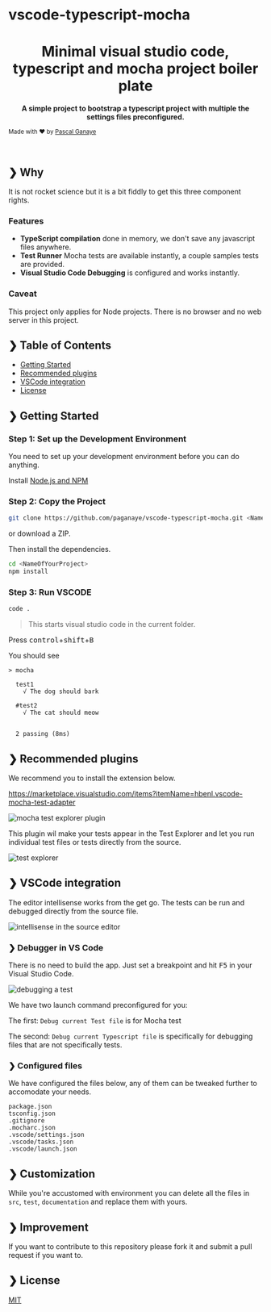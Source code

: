 # vscode-typescript-mocha

<h1 align="center">Minimal visual studio code, typescript and mocha project boiler plate</h1>

<p align="center">  
  <b>A simple project to bootstrap a typescript project with multiple the settings files preconfigured.</b></br>
 
  <sub>Made with ❤️ by <a href="https://github.com/paganaye">Pascal Ganaye</a></sub>
</p>

<br />

## ❯ Why

It is not rocket science but it is a bit fiddly to get this three component rights.

### Features

- **TypeScript compilation** done in memory, we don't save any javascript files anywhere.
- **Test Runner** Mocha tests are available instantly, a couple samples tests are provided.
- **Visual Studio Code Debugging** is configured and works instantly.

### Caveat

This project only applies for Node projects. 
There is no browser and no web server in this project.

## ❯ Table of Contents

- [Getting Started](#-getting-started)
- [Recommended plugins](#-recommended-plugins)
- [VSCode integration](#-vscode-integration)
- [License](#-license)


## ❯ Getting Started

### Step 1: Set up the Development Environment

You need to set up your development environment before you can do anything.

Install [Node.js and NPM](https://nodejs.org/en/download/)


### Step 2: Copy the Project

```bash
git clone https://github.com/paganaye/vscode-typescript-mocha.git <NameOfYourProject>
```
or download a ZIP. 

Then install the dependencies.

```bash
cd <NameOfYourProject>
npm install
```

### Step 3: Run VSCODE

```bash
code .
```

> This starts visual studio code in the current folder.

Press <kbd>control</kbd>+<kbd>shift</kbd>+<kbd>B</kbd>

You should see

```
> mocha

  test1
    √ The dog should bark

  #test2
    √ The cat should meow


  2 passing (8ms)
```
## ❯ Recommended plugins

We recommend you to install the extension below.  

https://marketplace.visualstudio.com/items?itemName=hbenl.vscode-mocha-test-adapter


![mocha test explorer plugin](documentation/mocha-test-explorer.png)

This plugin wil make your tests appear in the Test Explorer and let you run individual test files or tests directly from the source.

![test explorer](documentation/running-from-test-explorer.png)


## ❯ VSCode integration

The editor intellisense works from the get go.
The tests can be run and debugged directly from the source file.

![intellisense in the source editor](documentation/typescript-intellisense.png)


### ❯ Debugger in VS Code

There is no need to build the app.
Just set a breakpoint and hit <kbd>F5</kbd> in your Visual Studio Code.


![debugging a test](documentation/debugging-a-test.png)

We have two launch command preconfigured for you:

The first: `Debug current Test file` is for Mocha test 

The second: `Debug current Typescript file` is specifically for debugging files that are not specifically tests. 

### ❯ Configured files

We have configured the files below, any of them can be tweaked further to accomodate your needs.


    package.json
    tsconfig.json
    .gitignore
    .mocharc.json
    .vscode/settings.json
    .vscode/tasks.json
    .vscode/launch.json

## ❯ Customization

While you're accustomed with environment you can delete all the files in `src`, `test`, `documentation` and replace them with yours.

## ❯ Improvement

If you want to contribute to this repository please fork it and submit a pull request if you want to.

## ❯ License

[MIT](/LICENSE)


